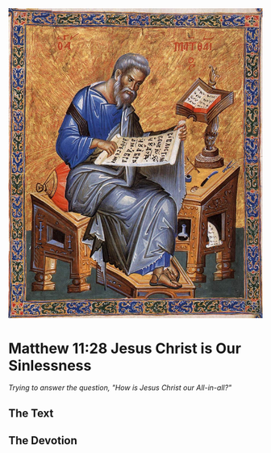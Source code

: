 <img class="intro-right" src="art-matthew.jpg">

# Matthew 11:28 Jesus Christ is Our Sinlessness

*Trying to answer the question, "How is Jesus Christ our All-in-all?"*

## The Text

## The Devotion
